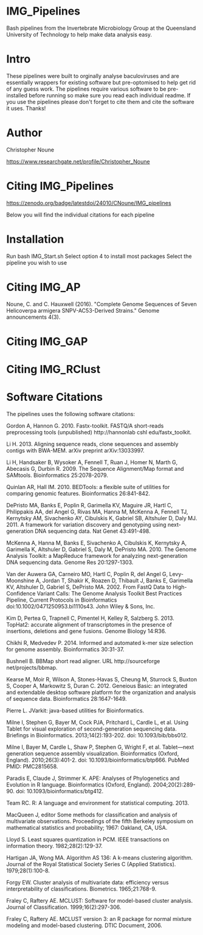 # IMG_Pipelines
Bash pipelines from the Invertebrate Microbiology Group at the Queensland University of Technology to help make data analysis easy.
# Intro
These pipelines were built to orginally analyse baculoviruses and are essentially wrappers for existing software but pre-optomised to help get rid of any guess work. The pipelines require various software to be pre-installed before running so make sure you read each individual readme. If you use the pipelines please don't forget to cite them and cite the software it uses.
Thanks!
# Author
Christopher Noune

https://www.researchgate.net/profile/Christopher_Noune

# Citing IMG_Pipelines

https://zenodo.org/badge/latestdoi/24010/CNoune/IMG_pipelines

Below you will find the individual citations for each pipeline

# Installation

Run bash IMG_Start.sh
Select option 4 to install most packages
Select the pipeline you wish to use

# Citing IMG_AP

Noune, C. and C. Hauxwell (2016). "Complete Genome Sequences of Seven Helicoverpa armigera SNPV-AC53-Derived Strains." Genome announcements 4(3).


# Citing IMG_GAP

# Citing IMG_RClust

# Software Citations
The pipelines uses the following software citations:
  
  Gordon A, Hannon G. 2010. Fastx-toolkit. FASTQ/A short-reads preprocessing tools (unpublished) http://hannonlab cshl edu/fastx_toolkit.
  
  Li H. 2013. Aligning sequence reads, clone sequences and assembly contigs with BWA-MEM. arXiv preprint arXiv:13033997.
  
  Li H, Handsaker B, Wysoker A, Fennell T, Ruan J, Homer N, Marth G, Abecasis G, Durbin R. 2009. The Sequence Alignment/Map format and SAMtools. Bioinformatics 25:2078-2079.
  
  Quinlan AR, Hall IM. 2010. BEDTools: a flexible suite of utilities for comparing genomic features. Bioinformatics 26:841-842.
  
  DePristo MA, Banks E, Poplin R, Garimella KV, Maguire JR, Hartl C, Philippakis AA, del Angel G, Rivas MA, Hanna M, McKenna A, Fennell TJ, Kernytsky AM, Sivachenko AY, Cibulskis K, Gabriel SB, Altshuler D, Daly MJ. 2011. A framework for variation discovery and genotyping using next-generation DNA sequencing data. Nat Genet 43:491-498.
  
  McKenna A, Hanna M, Banks E, Sivachenko A, Cibulskis K, Kernytsky A, Garimella K, Altshuler D, Gabriel S, Daly M, DePristo MA. 2010. The Genome Analysis Toolkit: a MapReduce framework for analyzing next-generation DNA sequencing data. Genome Res 20:1297-1303.
  
  Van der Auwera GA, Carneiro MO, Hartl C, Poplin R, del Angel G, Levy-Moonshine A, Jordan T, Shakir K, Roazen D, Thibault J, Banks E, Garimella KV, Altshuler D, Gabriel S, DePristo MA. 2002. From FastQ Data to High-Confidence Variant Calls: The Genome Analysis Toolkit Best Practices Pipeline, Current Protocols in Bioinformatics doi:10.1002/0471250953.bi1110s43. John Wiley & Sons, Inc.
  
  Kim D, Pertea G, Trapnell C, Pimentel H, Kelley R, Salzberg S. 2013. TopHat2: accurate alignment of transcriptomes in the presence of insertions, deletions and gene fusions. Genome Biology 14:R36.
  
  Chikhi R, Medvedev P. 2014. Informed and automated k-mer size selection for genome assembly. Bioinformatics 30:31-37.
  
  Bushnell B. BBMap short read aligner. URL http://sourceforge net/projects/bbmap.
  
  Kearse M, Moir R, Wilson A, Stones-Havas S, Cheung M, Sturrock S, Buxton S, Cooper A, Markowitz S, Duran C. 2012. Geneious Basic: an integrated and extendable desktop software platform for the organization and analysis of sequence data. Bioinformatics 28:1647-1649.
  
  Pierre L. JVarkit: java-based utilities for Bioinformatics.
  
  Milne I, Stephen G, Bayer M, Cock PJA, Pritchard L, Cardle L, et al. Using Tablet for visual exploration of second-generation sequencing data. Briefings in Bioinformatics. 2013;14(2):193-202. doi: 10.1093/bib/bbs012.
  
  Milne I, Bayer M, Cardle L, Shaw P, Stephen G, Wright F, et al. Tablet—next generation sequence assembly visualization. Bioinformatics (Oxford, England). 2010;26(3):401-2. doi: 10.1093/bioinformatics/btp666. PubMed PMID: PMC2815658.
  
  Paradis E, Claude J, Strimmer K. APE: Analyses of Phylogenetics and Evolution in R language. Bioinformatics (Oxford, England). 2004;20(2):289-90. doi: 10.1093/bioinformatics/btg412.
  
  Team RC. R: A language and environment for statistical computing. 2013.
  
  MacQueen J, editor Some methods for classification and analysis of multivariate observations. Proceedings of the fifth Berkeley symposium on mathematical statistics and probability; 1967: Oakland, CA, USA.
  
  Lloyd S. Least squares quantization in PCM. IEEE transactions on information theory. 1982;28(2):129-37.
  
  Hartigan JA, Wong MA. Algorithm AS 136: A k-means clustering algorithm. Journal of the Royal Statistical Society Series C (Applied Statistics). 1979;28(1):100-8.
  
  Forgy EW. Cluster analysis of multivariate data: efficiency versus interpretability of classifications. Biometrics. 1965;21:768-9.
  
  Fraley C, Raftery AE. MCLUST: Software for model-based cluster analysis. Journal of Classification. 1999;16(2):297-306.
  
  Fraley C, Raftery AE. MCLUST version 3: an R package for normal mixture modeling and model-based clustering. DTIC Document, 2006.



